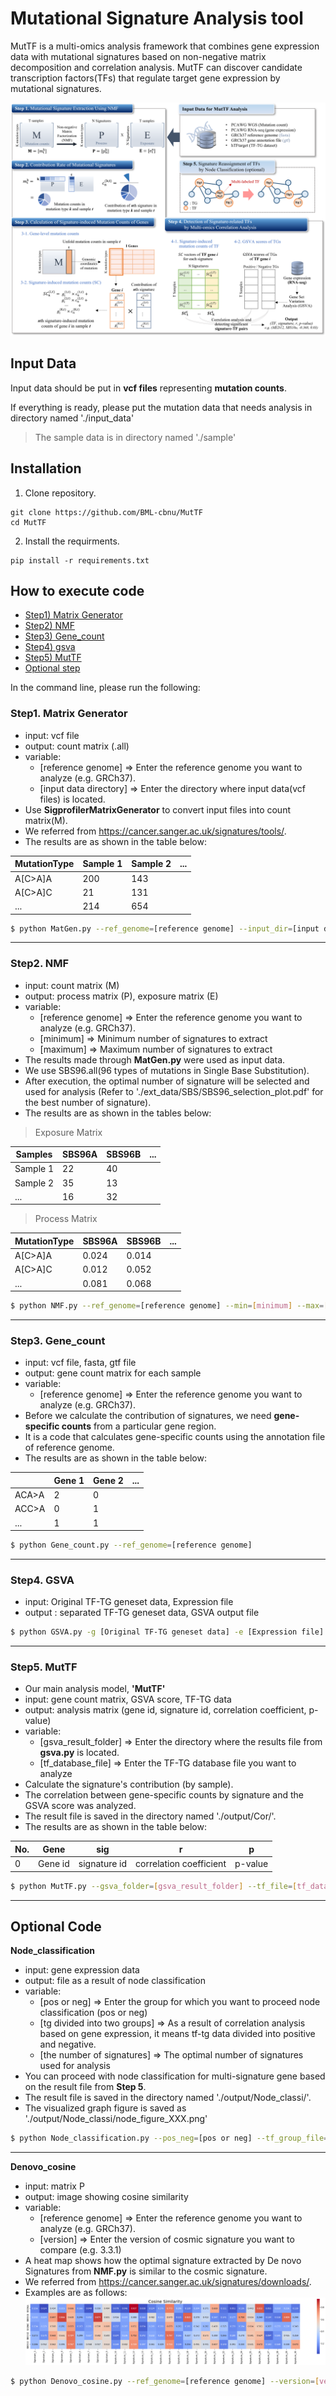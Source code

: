 # Mutational Signature Analysis tool

MutTF is a multi-omics analysis framework that combines gene expression data with mutational signatures based on non-negative matrix decomposition and correlation analysis. MutTF can discover candidate transcription factors(TFs) that regulate target gene expression by mutational signatures.

<!--
나중에 여기에 논문 링크 넣기
-->

![Workflow of 'MutTF'](./readme_img/workflow_new.png)

## Input Data

Input data should be put in **vcf files** representing **mutation counts**.


If everything is ready, please put the mutation data that needs analysis in directory named './input_data'

>The sample data is in directory named './sample'

## Installation
1. Clone repository.
```
git clone https://github.com/BML-cbnu/MutTF
cd MutTF
```
2. Install the requirments.
```
pip install -r requirements.txt
```

## How to execute code

- [Step1) Matrix Generator](#Step1-Matrix-Generator)   
- [Step2) NMF](#Step2-NMF)   
- [Step3) Gene_count](#Step3-Gene_count)   
- [Step4) gsva](#Step4-gsva)   
- [Step5) MutTF](#Step5-MutTF)
- [Optional step](#Optional-Code)   
   

In the command line, please run the following:

### Step1. Matrix Generator

* input: vcf file
* output: count matrix (.all)
* variable:
  * [reference genome] => Enter the reference genome you want to analyze (e.g. GRCh37).
  * [input data directory] => Enter the directory where input data(vcf files) is located.
* Use **SigprofilerMatrixGenerator** to convert input files into count matrix(M).
* We referred from https://cancer.sanger.ac.uk/signatures/tools/.
* The results are as shown in the table below:

| MutationType | Sample 1 | Sample 2 | ... |
| --- | --- | --- | --- |
| A[C>A]A | 200 | 143 |
| A[C>A]C | 21 | 131 |
| ... | 214 | 654 |

```bash
$ python MatGen.py --ref_genome=[reference genome] --input_dir=[input data directory]
```

---
### Step2. NMF

* input: count matrix (M)
* output: process matrix (P), exposure matrix (E)
* variable:
  * [reference genome] => Enter the reference genome you want to analyze (e.g. GRCh37).
  * [minimum] => Minimum number of signatures to extract
  * [maximum] => Maximum number of signatures to extract
* The results made through **MatGen.py** were used as input data.
* We use SBS96.all(96 types of mutations in Single Base Substitution).
* After execution, the optimal number of signature will be selected and used for analysis (Refer to './ext_data/SBS/SBS96_selection_plot.pdf' for the best number of signature).
* The results are as shown in the tables below: <br>

> Exposure Matrix

| Samples | SBS96A | SBS96B | ... |
| --- | --- | --- | --- |
| Sample 1 | 22 | 40 |
| Sample 2 | 35 | 13 |
| ... | 16 | 32 |

> Process Matrix

| MutationType | SBS96A | SBS96B | ... |
| --- | --- | --- | --- |
| A[C>A]A | 0.024 | 0.014 |
| A[C>A]C | 0.012 | 0.052 |
| ... | 0.081 | 0.068 |

```bash
$ python NMF.py --ref_genome=[reference genome] --min=[minimum] --max=[maximum]
```

---

### Step3. Gene_count

* input: vcf file, fasta, gtf file
* output: gene count matrix for each sample
* variable:
  * [reference genome] => Enter the reference genome you want to analyze (e.g. GRCh37).
* Before we calculate the contribution of signatures, we need **gene-specific counts** from a particular gene region.
* It is a code that calculates gene-specific counts using the annotation file of reference genome.
* The results are as shown in the table below:

|  | Gene 1 | Gene 2 | ... |
| --- | --- | --- | --- |
| ACA>A | 2 | 0 |
| ACC>A | 0 | 1 |
| ... | 1 | 1 |

```bash
$ python Gene_count.py --ref_genome=[reference genome]
```

---

### Step4. GSVA

* input: Original TF-TG geneset data, Expression file
* output : separated TF-TG geneset data, GSVA output file

```bash
$ python GSVA.py -g [Original TF-TG geneset data] -e [Expression file] -o1 [Separated TF-TG geneset data] -o2 [GSVA output file]
```

---

### Step5. MutTF

* Our main analysis model, **'MutTF'**
* input: gene count matrix, GSVA score, TF-TG  data
* output: analysis matrix (gene id, signature id, correlation coefficient, p-value)
* variable:
  * [gsva_result_folder] => Enter the directory where the results file from **gsva.py** is located.
  * [tf_database_file] => Enter the TF-TG database file you want to analyze
* Calculate the signature's contribution (by sample).
* The correlation between gene-specific counts by signature and the GSVA score was analyzed.
* The result file is saved in the directory named './output/Cor/'.
* The results are as shown in the table below:

| No. | Gene | sig | r | p |
| --- | --- | --- | --- | --- |
| 0 | Gene id | signature id | correlation coefficient | p-value |

```bash
$ python MutTF.py --gsva_folder=[gsva_result_folder] --tf_file=[tf_database_file]
```

---

## Optional Code

**Node_classification**

* input: gene expression data
* output: file as a result of node classification
* variable:
  * [pos or neg] => Enter the group for which you want to proceed node classification (pos or neg)
  * [tg divided into two groups] => As a result of correlation analysis based on gene expression, it means tf-tg data divided into positive and negative.
  * [the number of signatures] => The optimal number of signatures used for analysis
* You can proceed with node classification for multi-signature gene based on the result file from **Step 5**.
* The result file is saved in the directory named './output/Node_classi/'.
* The visualized graph figure is saved as './output/Node_classi/node_figure_XXX.png'

```bash
$ python Node_classification.py --pos_neg=[pos or neg] --tf_group_file=[tg divided into two groups] --sig_num=[the number of signatures]
```

---

**Denovo_cosine**

* input: matrix P
* output: image showing cosine similarity
* variable:
  * [reference genome] => Enter the reference genome you want to analyze (e.g. GRCh37).
  * [version] => Enter the version of cosmic signature you want to compare (e.g. 3.3.1)
* A heat map shows how the optimal signature extracted by De novo Signatures from **NMF.py** is similar to the cosmic signature.
* We referred from https://cancer.sanger.ac.uk/signatures/downloads/.
* Examples are as follows:
![Denovo_cosine](./readme_img/cosine.png) 

```bash
$ python Denovo_cosine.py --ref_genome=[reference genome] --version=[version]
```
